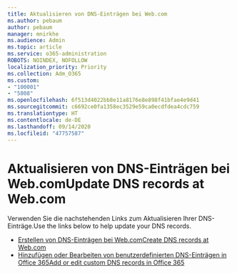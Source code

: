 ```yaml
---
title: Aktualisieren von DNS-Einträgen bei Web.com
ms.author: pebaum
author: pebaum
manager: mnirkhe
ms.audience: Admin
ms.topic: article
ms.service: o365-administration
ROBOTS: NOINDEX, NOFOLLOW
localization_priority: Priority
ms.collection: Adm_O365
ms.custom:
- "100001"
- "5808"
ms.openlocfilehash: 6f513d4022bb8e11a8176e8e898f41bfae4e9d41
ms.sourcegitcommit: c6692ce0fa1358ec3529e59ca0ecdfdea4cdc759
ms.translationtype: HT
ms.contentlocale: de-DE
ms.lasthandoff: 09/14/2020
ms.locfileid: "47757587"
---
```

# <a name="update-dns-records-at-webcom"></a><span data-ttu-id="41290-102">Aktualisieren von DNS-Einträgen bei Web.com</span><span class="sxs-lookup"><span data-stu-id="41290-102">Update DNS records at Web.com</span></span>

<span data-ttu-id="41290-103">Verwenden Sie die nachstehenden Links zum Aktualisieren Ihrer DNS-Einträge.</span><span class="sxs-lookup"><span data-stu-id="41290-103">Use the links below to help update your DNS records.</span></span>

- [<span data-ttu-id="41290-104">Erstellen von DNS-Einträgen bei Web.com</span><span class="sxs-lookup"><span data-stu-id="41290-104">Create DNS records at Web.com</span></span>](https://docs.microsoft.com/microsoft-365/admin/dns/create-dns-records-at-web-com?view=o365-worldwide)
- [<span data-ttu-id="41290-105">Hinzufügen oder Bearbeiten von benutzerdefinierten DNS-Einträgen in Office 365</span><span class="sxs-lookup"><span data-stu-id="41290-105">Add or edit custom DNS records in Office 365</span></span>](https://docs.microsoft.com/microsoft-365/admin/setup/add-domain#add-or-edit-custom-dns-records)